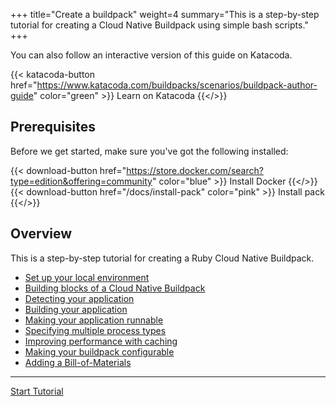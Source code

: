 +++
title="Create a buildpack"
weight=4
summary="This is a step-by-step tutorial for creating a Cloud Native Buildpack using simple bash scripts."
+++

<!--+if false+-->
You can also follow an interactive version of this guide on Katacoda.

{{< katacoda-button href="https://www.katacoda.com/buildpacks/scenarios/buildpack-author-guide" color="green" >}} Learn on Katacoda {{</>}}

## Prerequisites

Before we get started, make sure you've got the following installed:

{{< download-button href="https://store.docker.com/search?type=edition&offering=community" color="blue" >}} Install Docker {{</>}}
{{< download-button href="/docs/install-pack" color="pink" >}} Install pack {{</>}}


## Overview
<!--+end+-->

This is a step-by-step tutorial for creating a Ruby Cloud Native Buildpack.

- [Set up your local environment](/docs/buildpack-author-guide/create-buildpack/setup-local-environment)
- [Building blocks of a Cloud Native Buildpack](/docs/buildpack-author-guide/create-buildpack/building-blocks-cnb)
- [Detecting your application](/docs/buildpack-author-guide/create-buildpack/detection)
- [Building your application](/docs/buildpack-author-guide/create-buildpack/build-app)
- [Making your application runnable](/docs/buildpack-author-guide/create-buildpack/make-app-runnable)
- [Specifying multiple process types](/docs/buildpack-author-guide/create-buildpack/specify-multiple-process-types)
- [Improving performance with caching](/docs/buildpack-author-guide/create-buildpack/caching)
- [Making your buildpack configurable](/docs/buildpack-author-guide/create-buildpack/make-buildpack-configurable)
- [Adding a Bill-of-Materials](/docs/buildpack-author-guide/create-buildpack/adding-bill-of-materials)

<!--+if false+-->
---

<a href="/docs/buildpack-author-guide/create-buildpack/setup-local-environment" class="button bg-pink">Start Tutorial</a>
<!--+end+-->